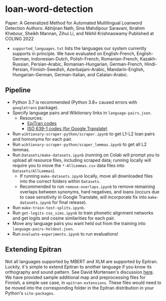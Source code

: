 # loan-word-detection
Paper: A Generalized Method for Automated Multilingual Loanword Detection
Authors: Abhijnan Nath, Sina Mahdipour Saravani, Ibrahim Khebour, Sheikh Mannan, Zihui Li, and Nikhil Krishnaswamy
Published at COLING 2022

* `supported_languages.txt` lists the languages our system currently supports in principle.  We have evaluated on English-French, English-German, Indonesian-Dutch, Polish-French, Romanian-French, Kazakh-Russian, Persian-Arabic, Romanian-Hungarian, German-French, Hindi-Persian, Finnish-Swedish, Azerbaijani-Arabic, Mandarin-English, Hungarian-German, German-Italian, and Catalan-Arabic.

## Pipeline
* Python 3.7 is recommended (Python 3.8+ caused errors with `googletrans` package).
* Specify language pairs and Wiktionary links in `language-pairs.json`.
  * Resources:
    * [EpiTran codes](https://github.com/dmort27/epitran#transliteration-languagescript-pairs)
    * [ISO 639-1 codes (for Google Translate)](https://en.wikipedia.org/wiki/List_of_ISO_639-1_codes)
* Run `wiktionary-scraper-python/scraper.ipynb` to get L1-L2 loan pairs and homonyms for each pair.
* Run `wiktionary-scraper-python/scaper_lemmas.ipynb` to get all L2 lemmas.
* Run `Datasets/make-datasets.ipynb` (running on Colab will prompt you to upload all resource files, including scraped data; running locally will require you to move the `*-AllLemmas.csv` data files into `Datasets/AllLemmas`).
  * If running `make-datasets.ipynb` locally, move all downloaded files into the correct folders within `Datasets`.
  * Recommended to run `remove-overlaps.ipynb` to remove remaining overlaps between synonyms, hard negatives, and loans (occurs due to case sensitivity in Google Translate, will incorporate fix into `make-datasets.ipynb` for final release).
* Run `make-train-test-splits.ipynb`.
* Run `get-logits-cos_sims.ipynb` to train phonetic alignment networks and get logits and cosine similarities for each pair.
* Move any language pairs you want held out from the training into `language-pairs-holdout.json`.
* Run `evaluate-experiments.ipynb` to run evaluations!

## Extending Epitran
Not all languages supported by MBERT and XLM are supported by Epitran.  Luckily, it's simple to extend Epitran to another language if you know its orthography and sound pattern.  See David Mortensen's discussion [here](https://github.com/dmort27/epitran#extending-epitran-with-map-files-preprocessors-and-postprocessors).  We have provided sample additional map and preprocessing files for Finnish, a simple use case, in `epitran-extensions`.  These files would need to be moved into the corresponding folder in the Epitran distribution in your Python's `site-packages`.
